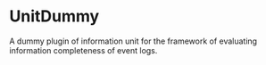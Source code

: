 UnitDummy
=========

A dummy plugin of information unit for the framework of evaluating information completeness of event logs.
